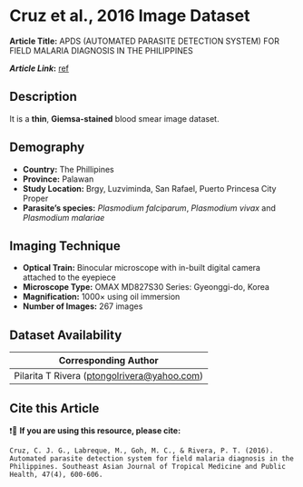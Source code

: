 # **Cruz et al., 2016 Image Dataset**  
**Article Title:** APDS (AUTOMATED PARASITE DETECTION SYSTEM) FOR FIELD MALARIA DIAGNOSIS IN THE PHILIPPINES

**_Article Link_:** [ref](https://www.thaiscience.info/journals/Article/TMPH/10983750.pdf)

## **Description**
It is a **thin**, **Giemsa-stained** blood smear image dataset.


## **Demography**
+ **Country:** The Phillipines
+ **Province:** Palawan
+ **Study Location:** Brgy, Luzviminda, San Rafael, Puerto Princesa City Proper 
+ **Parasite’s species:** _Plasmodium falciparum_, _Plasmodium vivax_ and _Plasmodium malariae_


## **Imaging Technique**
+ **Optical Train:** Binocular microscope with in-built digital camera attached to the eyepiece
+ **Microscope Type:** OMAX MD827S30 Series: Gyeonggi-do, Korea
+ **Magnification:** 1000× using oil immersion
+ **Number of Images:** 267 images
  

## **Dataset Availability**
|**Corresponding Author**|
|:---:|
|Pilarita T Rivera (ptongolrivera@yahoo.com) |


## **Cite this Article**
❗🛑 **If you are using this resource, please cite:** 
```
Cruz, C. J. G., Labreque, M., Goh, M. C., & Rivera, P. T. (2016). Automated parasite detection system for field malaria diagnosis in the Philippines. Southeast Asian Journal of Tropical Medicine and Public Health, 47(4), 600-606.
```
